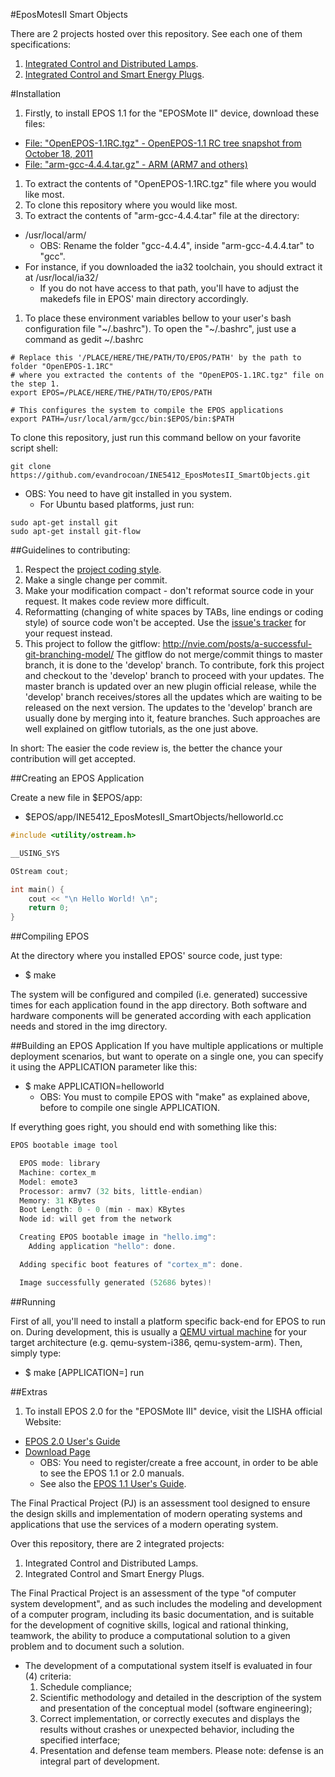 #EposMotesII Smart Objects

There are 2 projects hosted over this repository. See each one of them specifications:

1. [Integrated Control and Distributed Lamps](Lamps_Project).
1. [Integrated Control and Smart Energy Plugs](EPOS_MotesII_Plugs).



#Installation

1. Firstly, to install EPOS 1.1 for the "EPOSMote II" device, download these files:
  * [File: "OpenEPOS-1.1RC.tgz" - OpenEPOS-1.1 RC tree snapshot from October 18, 2011](http://epos.lisha.ufsc.br/dl95)
  * [File: "arm-gcc-4.4.4.tar.gz" - ARM (ARM7 and others)](http://epos.lisha.ufsc.br/dl88)
1. To extract the contents of "OpenEPOS-1.1RC.tgz" file where you would like most.
1. To clone this repository where you would like most.
1. To extract the contents of "arm-gcc-4.4.4.tar" file at the directory:
  * /usr/local/arm/
    * OBS: Rename the folder "gcc-4.4.4", inside "arm-gcc-4.4.4.tar" to "gcc".
  * For instance, if you downloaded the ia32 toolchain, you should extract it at /usr/local/ia32/
    * If you do not have access to that path, you'll have to adjust the makedefs file in EPOS' 
    main directory accordingly.
1. To place these environment variables bellow  to your user's bash configuration file "~/.bashrc").
To open the "~/.bashrc", just use a command as gedit ~/.bashrc
```
# Replace this '/PLACE/HERE/THE/PATH/TO/EPOS/PATH' by the path to folder "OpenEPOS-1.1RC"
# where you extracted the contents of the "OpenEPOS-1.1RC.tgz" file on the step 1.
export EPOS=/PLACE/HERE/THE/PATH/TO/EPOS/PATH

# This configures the system to compile the EPOS applications
export PATH=/usr/local/arm/gcc/bin:$EPOS/bin:$PATH
```

To clone this repository, just run this command bellow on your favorite script shell:
```
git clone https://github.com/evandrocoan/INE5412_EposMotesII_SmartObjects.git
```
* OBS: You need to have git installed in you system.
  * For Ubuntu based platforms, just run:
```
sudo apt-get install git
sudo apt-get install git-flow
```



##Guidelines to contributing:

1. Respect the [project coding style](CONTRIBUTING.md).
1. Make a single change per commit.
1. Make your modification compact - don't reformat source code in your request. It makes code 
review more difficult.
1. Reformatting (changing of white spaces by TABs, line endings or coding style) of source code 
won't be accepted. Use the [issue's tracker](https://github.com/evandrocoan/INE5412_EposMotesII_SmartObjects/issues) for your request instead.
1. This project to follow the gitflow: http://nvie.com/posts/a-successful-git-branching-model/
The gitflow do not merge/commit things to master branch, it is done to the 'develop' branch.
To contribute, fork this project and checkout to the 'develop' branch to proceed with your updates.
The master branch is updated over an new plugin official release, while the 'develop' branch
receives/stores all the updates which are waiting to be released on the next version. The updates
to the 'develop' branch are usually done by merging into it, feature branches. Such approaches are
well explained on gitflow tutorials, as the one just above.

In short: The easier the code review is, the better the chance your contribution will get accepted.



##Creating an EPOS Application

Create a new file in $EPOS/app:
* $EPOS/app/INE5412_EposMotesII_SmartObjects/helloworld.cc

```cpp
#include <utility/ostream.h>

__USING_SYS

OStream cout;

int main() {
    cout << "\n Hello World! \n";
    return 0;
}
```



##Compiling EPOS

At the directory where you installed EPOS' source code, just type:
* $ make

The system will be configured and compiled (i.e. generated) successive times for each 
application found in the app directory. Both software and hardware components will be 
generated according with each application needs and stored in the img directory.



##Building an EPOS Application
If you have multiple applications or multiple deployment scenarios, but want to operate 
on a single one, you can specify it using the APPLICATION parameter like this:
* $ make APPLICATION=helloworld
  * OBS: You must to compile EPOS with "make" as explained above,
before to compile one single APPLICATION.

If everything goes right, you should end with something like this:
```cpp
EPOS bootable image tool

  EPOS mode: library
  Machine: cortex_m
  Model: emote3
  Processor: armv7 (32 bits, little-endian)
  Memory: 31 KBytes
  Boot Length: 0 - 0 (min - max) KBytes
  Node id: will get from the network

  Creating EPOS bootable image in "hello.img":
    Adding application "hello": done.

  Adding specific boot features of "cortex_m": done.

  Image successfully generated (52686 bytes)!
```



##Running

First of all, you'll need to install a platform specific back-end for
EPOS to run on. During development, this is usually a
[QEMU virtual machine](http://www.qemu.org/) for your target architecture
(e.g. qemu-system-i386, qemu-system-arm). Then, simply type:
* $ make [APPLICATION=<application>] run



##Extras
1. To install EPOS 2.0 for the "EPOSMote III" device, visit the LISHA official Website:
  * [EPOS 2.0 User's Guide](http://epos.lisha.ufsc.br/EPOS+2+User+Guide)
  * [Download Page](http://epos.lisha.ufsc.br/EPOS+Software)
    * OBS: You need to register/create a free account, in order to be able to see the EPOS 1.1 
    or 2.0 manuals.
    * See also the [EPOS 1.1 User's Guide](http://epos.lisha.ufsc.br/EPOS+User+Guide).


The Final Practical Project (PJ) is an assessment tool designed to ensure the design skills and 
implementation of modern operating systems and applications that use the services of a modern 
operating system.

Over this repository, there are 2 integrated projects:

1. Integrated Control and Distributed Lamps.
1. Integrated Control and Smart Energy Plugs.

The Final Practical Project is an assessment of the type "of computer system development", and as
such includes the modeling and development of a computer program, including its basic
documentation, and is suitable for the development of cognitive skills, logical and rational
thinking, teamwork, the ability to produce a computational solution to a given problem and to
document such a solution.

* The development of a computational system itself is evaluated in four (4) criteria:
  1. Schedule compliance;
  1. Scientific methodology and detailed in the description of the system and presentation of the
  conceptual model (software engineering);
  1. Correct implementation, or correctly executes and displays the results without crashes or 
  unexpected behavior, including the specified interface;
  1. Presentation and defense team members. Please note: defense is an integral part of development.






